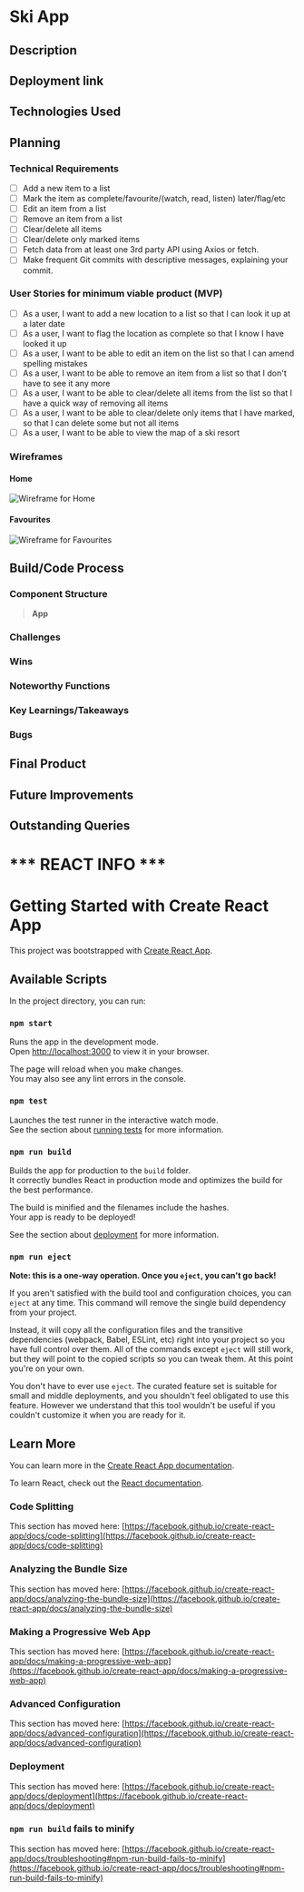 # Ski App

## Description

## Deployment link

## Technologies Used

## Planning

### Technical Requirements

- [ ] Add a new item to a list
- [ ] Mark the item as complete/favourite/(watch, read, listen) later/flag/etc
- [ ] Edit an item from a list
- [ ] Remove an item from a list
- [ ] Clear/delete all items
- [ ] Clear/delete only marked items
- [ ] Fetch data from at least one 3rd party API using Axios or fetch.
- [ ] Make frequent Git commits with descriptive messages, explaining your commit.

### User Stories for minimum viable product (MVP)

- [ ] As a user, I want to add a new location to a list so that I can look it up at a later date
- [ ] As a user, I want to flag the location as complete so that I know I have looked it up
- [ ] As a user, I want to be able to edit an item on the list so that I can amend spelling mistakes
- [ ] As a user, I want to be able to remove an item from a list so that I don't have to see it any more
- [ ] As a user, I want to be able to clear/delete all items from the list so that I have a quick way of removing all items
- [ ] As a user, I want to be able to clear/delete only items that I have marked, so that I can delete some but not all items
- [ ] As a user, I want to be able to view the map of a ski resort

### Wireframes

#### Home

![Wireframe for Home](/images/Home.png)

#### Favourites

![Wireframe for Favourites](/images/Favourites.png)

## Build/Code Process

### Component Structure

> __App__ 


### Challenges

### Wins

### Noteworthy Functions

### Key Learnings/Takeaways

### Bugs

## Final Product

## Future Improvements

## Outstanding Queries





# *** REACT INFO ***

# Getting Started with Create React App

This project was bootstrapped with [Create React App](https://github.com/facebook/create-react-app).

## Available Scripts

In the project directory, you can run:

### `npm start`

Runs the app in the development mode.\
Open [http://localhost:3000](http://localhost:3000) to view it in your browser.

The page will reload when you make changes.\
You may also see any lint errors in the console.

### `npm test`

Launches the test runner in the interactive watch mode.\
See the section about [running tests](https://facebook.github.io/create-react-app/docs/running-tests) for more information.

### `npm run build`

Builds the app for production to the `build` folder.\
It correctly bundles React in production mode and optimizes the build for the best performance.

The build is minified and the filenames include the hashes.\
Your app is ready to be deployed!

See the section about [deployment](https://facebook.github.io/create-react-app/docs/deployment) for more information.

### `npm run eject`

**Note: this is a one-way operation. Once you `eject`, you can't go back!**

If you aren't satisfied with the build tool and configuration choices, you can `eject` at any time. This command will remove the single build dependency from your project.

Instead, it will copy all the configuration files and the transitive dependencies (webpack, Babel, ESLint, etc) right into your project so you have full control over them. All of the commands except `eject` will still work, but they will point to the copied scripts so you can tweak them. At this point you're on your own.

You don't have to ever use `eject`. The curated feature set is suitable for small and middle deployments, and you shouldn't feel obligated to use this feature. However we understand that this tool wouldn't be useful if you couldn't customize it when you are ready for it.

## Learn More

You can learn more in the [Create React App documentation](https://facebook.github.io/create-react-app/docs/getting-started).

To learn React, check out the [React documentation](https://reactjs.org/).

### Code Splitting

This section has moved here: [https://facebook.github.io/create-react-app/docs/code-splitting](https://facebook.github.io/create-react-app/docs/code-splitting)

### Analyzing the Bundle Size

This section has moved here: [https://facebook.github.io/create-react-app/docs/analyzing-the-bundle-size](https://facebook.github.io/create-react-app/docs/analyzing-the-bundle-size)

### Making a Progressive Web App

This section has moved here: [https://facebook.github.io/create-react-app/docs/making-a-progressive-web-app](https://facebook.github.io/create-react-app/docs/making-a-progressive-web-app)

### Advanced Configuration

This section has moved here: [https://facebook.github.io/create-react-app/docs/advanced-configuration](https://facebook.github.io/create-react-app/docs/advanced-configuration)

### Deployment

This section has moved here: [https://facebook.github.io/create-react-app/docs/deployment](https://facebook.github.io/create-react-app/docs/deployment)

### `npm run build` fails to minify

This section has moved here: [https://facebook.github.io/create-react-app/docs/troubleshooting#npm-run-build-fails-to-minify](https://facebook.github.io/create-react-app/docs/troubleshooting#npm-run-build-fails-to-minify)
